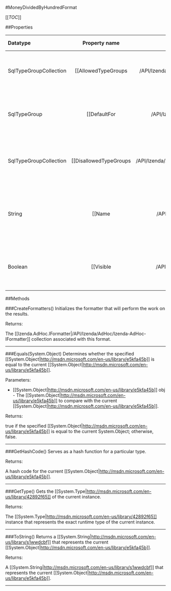 #MoneyDividedByHundredFormat

[[_TOC_]]

##Properties

|Datatype|Property name|Property description|Default Value|
|:-------|:----------:|:-----------------:|:-----------:|
|SqlTypeGroupCollection|[[AllowedTypeGroups|/API/Izenda/AdHoc/CodeSamples/Izenda_AdHoc_MoneyDividedByHundredFormat_AllowedTypeGroups]]| Gets the collection of SQL types that can accept this format. |{Numeric,Money,<br>Real}|
|SqlTypeGroup|[[DefaultFor|/API/Izenda/AdHoc/CodeSamples/Izenda_AdHoc_MoneyDividedByHundredFormat_DefaultFor]]| Gets the SQL type that this format will be the default format for. |None|
|SqlTypeGroupCollection|[[DisallowedTypeGroups|/API/Izenda/AdHoc/CodeSamples/Izenda_AdHoc_MoneyDividedByHundredFormat_DisallowedTypeGroups]]| Gets the collection of SQL types that cannot accept this format. |null|
|String|[[Name|/API/Izenda/AdHoc/CodeSamples/Izenda_AdHoc_MoneyDividedByHundredFormat_Name]]| Gets the display name of the format as it will appear in the list of available formats. |$/100|
|Boolean|[[Visible|/API/Izenda/AdHoc/CodeSamples/Izenda_AdHoc_MoneyDividedByHundredFormat_Visible]]| Determines whether this format will be visible in the list of formats. |True|


##Methods

###CreateFormatters()
 Initializes the formatter that will perform the work on the results. 





Returns:

The [[Izenda.AdHoc.IFormatter|/API/Izenda/AdHoc/Izenda-AdHoc-IFormatter]] collection associated with this format.


---


###Equals(System.Object)
Determines whether the specified [[System.Object|http://msdn.microsoft.com/en-us/library/e5kfa45b]] is equal to the current [[System.Object|http://msdn.microsoft.com/en-us/library/e5kfa45b]].

Parameters: 

* [[System.Object|http://msdn.microsoft.com/en-us/library/e5kfa45b]] obj  - The [[System.Object|http://msdn.microsoft.com/en-us/library/e5kfa45b]] to compare with the current [[System.Object|http://msdn.microsoft.com/en-us/library/e5kfa45b]].





Returns:

true if the specified [[System.Object|http://msdn.microsoft.com/en-us/library/e5kfa45b]] is equal to the current System.Object; otherwise, false.


---


###GetHashCode()
 Serves as a hash function for a particular type.  





Returns:

A hash code for the current [[System.Object|http://msdn.microsoft.com/en-us/library/e5kfa45b]].


---


###GetType()
Gets the [[System.Type|http://msdn.microsoft.com/en-us/library/42892f65]] of the current instance.





Returns:

The [[System.Type|http://msdn.microsoft.com/en-us/library/42892f65]] instance that represents the exact runtime type of the current instance.


---


###ToString()
Returns a [[System.String|http://msdn.microsoft.com/en-us/library/s1wwdcbf]] that represents the current [[System.Object|http://msdn.microsoft.com/en-us/library/e5kfa45b]].





Returns:

A [[System.String|http://msdn.microsoft.com/en-us/library/s1wwdcbf]] that represents the current [[System.Object|http://msdn.microsoft.com/en-us/library/e5kfa45b]].


---


